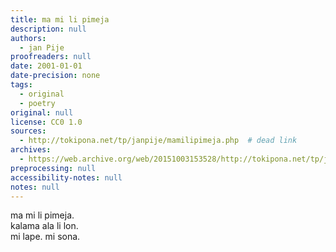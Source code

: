 ```yaml
---
title: ma mi li pimeja
description: null
authors:
  - jan Pije
proofreaders: null
date: 2001-01-01
date-precision: none
tags:
  - original
  - poetry
original: null
license: CC0 1.0
sources:
  - http://tokipona.net/tp/janpije/mamilipimeja.php  # dead link
archives:
  - https://web.archive.org/web/20151003153528/http://tokipona.net/tp/janpije/mamilipimeja.php
preprocessing: null
accessibility-notes: null
notes: null
---
```


ma mi li pimeja.  \
kalama ala li lon.  \
mi lape. mi sona.
